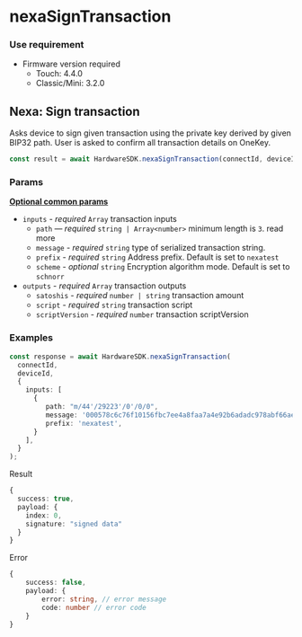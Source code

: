 # nexaSignTransaction

### Use requirement

* Firmware version required
  * Touch: 4.4.0
  * Classic/Mini: 3.2.0

## Nexa: Sign transaction

Asks device to sign given transaction using the private key derived by given BIP32 path. User is asked to confirm all transaction details on OneKey.

```typescript
const result = await HardwareSDK.nexaSignTransaction(connectId, deviceId, params);
```

### Params

[**Optional common params**](../common-params.md)

* `inputs` - _required_ `Array` transaction inputs
  * `path` — _required_ `string | Array<number>` minimum length is `3`. read more
  * `message` - _required_ `string` type of serialized transaction string.
  * `prefix` - _required_ `string` Address prefix. Default is set to `nexatest`
  * `scheme` - _optional_ `string` Encryption algorithm mode. Default is set to `schnorr`
* `outputs` - _required_ `Array` transaction outputs
  * `satoshis` - _required_ `number | string` transaction amount
  * `script` - _required_ `string` transaction script
  *   `scriptVersion` - _required_ `number` transaction scriptVersion



### Examples

```typescript
const response = await HardwareSDK.nexaSignTransaction(
  connectId,
  deviceId,
  {
    inputs: [
      {
         path: "m/44'/29223'/0'/0/0",
         message: '000578c6c76f10156fbc7ee4a8faa7a4e92b6adadc978abf66ae70f13a03b75d36cd7a6acc0967cc9f2f632f585cb7b4297873858c23233792767fd4ae662ec1093bb13029ce7b1f559ef5e747fcac439f1455a2ec7c5f09b72290795e70665044026cad0dba749a112e0d2ea420fa68e0218453db6bb0744e44eb51edc76af8bb6871190000000000',
         prefix: 'nexatest',
      }
    ],
  }
);
```

Result

```typescript
{
  success: true,
  payload: {
    index: 0,
    signature: "signed data"
  }
}
```

Error

```typescript
{
    success: false,
    payload: {
        error: string, // error message
        code: number // error code
    }
}
```
